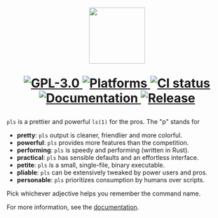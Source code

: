 <h1 align="center">
  <img height="128px" src="https://raw.githubusercontent.com/pls-rs/pls/main/readme_assets/pls.svg"/>

  <p align="center">
    <a href="https://github.com/pls-rs/pls/blob/main/LICENSE">
      <img src="https://img.shields.io/github/license/pls-rs/pls?logo=gnu" alt="GPL-3.0"/>
    </a>
    <a href="https://pypi.org/project/pls/">
      <img src="https://img.shields.io/badge/platforms-macOS,_Linux-blue" alt="Platforms"/>
    </a>
    <a href="https://github.com/pls-rs/pls/actions/workflows/ci.yml">
      <img src="https://github.com/pls-rs/pls/actions/workflows/ci.yml/badge.svg" alt="CI status"/>
    </a>
    <a href="https://pls.cli.rs/">
      <img src="https://img.shields.io/badge/docs-pls.cli.rs-blue" alt="Documentation"/>
    </a>
    <a href="https://pls.cli.rs/guides/get_started">
      <img src="https://img.shields.io/github/v/tag/pls-rs/pls?label=rel" alt="Release" />
    </a>
  </p>
</h1>

`pls` is a prettier and powerful `ls(1)` for the pros. The "p" stands for

- **pretty**: `pls` output is cleaner, friendlier and more colorful.
- **powerful**: `pls` provides more features than the competition.
- **performing**: `pls` is speedy and performing (written in Rust).
- **practical**: `pls` has sensible defaults and an effortless interface.
- **petite**: `pls` is a small, single-file, binary executable.
- **pliable**: `pls` can be extensively tweaked by power users and pros.
- **personable**: `pls` prioritizes consumption by humans over scripts.

Pick whichever adjective helps you remember the command name.

For more information, see the [documentation](https://pls.cli.rs/).
